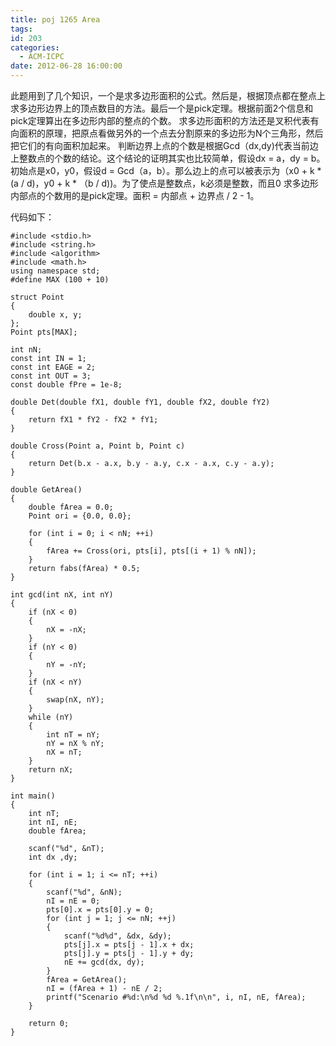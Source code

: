 ```yaml
---
title: poj 1265 Area
tags:
id: 203
categories:
  - ACM-ICPC
date: 2012-06-28 16:00:00
---
```


此题用到了几个知识，一个是求多边形面积的公式。然后是，根据顶点都在整点上求多边形边界上的顶点数目的方法。最后一个是pick定理。根据前面2个信息和pick定理算出在多边形内部的整点的个数。
求多边形面积的方法还是叉积代表有向面积的原理，把原点看做另外的一个点去分割原来的多边形为N个三角形，然后把它们的有向面积加起来。
判断边界上点的个数是根据Gcd（dx,dy)代表当前边上整数点的个数的结论。这个结论的证明其实也比较简单，假设dx = a，dy = b。初始点是x0，y0，假设d = Gcd（a，b）。那么边上的点可以被表示为（x0 + k * (a / d)，y0 + k * （b / d))。为了使点是整数点，k必须是整数，而且0 求多边形内部点的个数用的是pick定理。面积 = 内部点 + 边界点 / 2 - 1。

代码如下：
``` stylus
#include <stdio.h>
#include <string.h>
#include <algorithm>
#include <math.h>
using namespace std;
#define MAX (100 + 10)

struct Point
{
    double x, y;
};
Point pts[MAX];

int nN;
const int IN = 1;
const int EAGE = 2;
const int OUT = 3;
const double fPre = 1e-8;

double Det(double fX1, double fY1, double fX2, double fY2)
{
    return fX1 * fY2 - fX2 * fY1;
}

double Cross(Point a, Point b, Point c)
{
    return Det(b.x - a.x, b.y - a.y, c.x - a.x, c.y - a.y);
}

double GetArea()
{
    double fArea = 0.0;
    Point ori = {0.0, 0.0};

    for (int i = 0; i < nN; ++i)
    {
        fArea += Cross(ori, pts[i], pts[(i + 1) % nN]);
    }
    return fabs(fArea) * 0.5;
}

int gcd(int nX, int nY)
{
    if (nX < 0)
    {
        nX = -nX;
    }
    if (nY < 0)
    {
        nY = -nY;
    }
    if (nX < nY)
    {
        swap(nX, nY);
    }
    while (nY)
    {
        int nT = nY;
        nY = nX % nY;
        nX = nT;
    }
    return nX;
}

int main()
{
    int nT;
    int nI, nE;
    double fArea;

    scanf("%d", &nT);
    int dx ,dy;

    for (int i = 1; i <= nT; ++i)
    {
        scanf("%d", &nN);
        nI = nE = 0;
        pts[0].x = pts[0].y = 0;
        for (int j = 1; j <= nN; ++j)
        {
            scanf("%d%d", &dx, &dy);
            pts[j].x = pts[j - 1].x + dx;
            pts[j].y = pts[j - 1].y + dy;
            nE += gcd(dx, dy);
        }
        fArea = GetArea();
        nI = (fArea + 1) - nE / 2;
        printf("Scenario #%d:\n%d %d %.1f\n\n", i, nI, nE, fArea);
    }

    return 0;
}
```